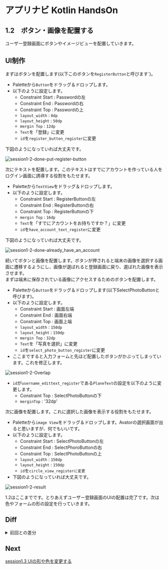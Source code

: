 # アプリナビ Kotlin HandsOn

## 1.2　ボタン・画像を配置する

ユーザー登録画面にボタンやイメージビューを配置していきます。

## UI制作

まずはボタンを配置します(以下このボタンを`RegisterButton`と呼びます`)。
- Paletteから`Button`をドラッグ＆ドロップします。
- 以下のように設定します。
  - Constraint Start : Passwordの左
  - Constraint End : Passwordの右
  - Constraint Top : Passwordの上
  - `layout_width` : `0dp`
  - `layout_height` : `50dp`
  - `mergin Top` : `12dp`
  - `Text`を「登録」に変更
  - `id`を`register_button_register`に変更

下図のようになっていれば大丈夫です。

![session1-2-done-put-register-button](https://user-images.githubusercontent.com/57338033/156706694-7c9829c6-2409-4758-b740-ddb86d141052.png)

次にテキストを配置します。このテキストはすでにアカウントを作っている人をログイン画面に誘導する役割をもたせます。
- Paletteから`TextView`をドラッグ＆ドロップします。
- 以下のように設定します。
  - Constraint Start : RegisterButtonの左
  - Constraint End : RegisterButtonの右
  - Constraint Top : RegisterButtonの下
  - `mergin Top` : `16dp`
  - `Text`を「すでにアカウントをお持ちですか？」に変更
  - `id`を`have_account_text_register`に変更

下図のようになっていれば大丈夫です。

![session1-2-done-already_have_an_account](https://user-images.githubusercontent.com/57338033/156707474-9d2ca47b-342d-4657-a700-cd6eb27bbc1e.png)

続いてボタンと画像を配置します。ボタンが押されると端末の画像を選択する画面に遷移するようにし、画像が選ばれると登録画面に戻り、選ばれた画像を表示させます。<br>
まずは端末に保存されている画像にアクセスするためのボタンを配置します。
- Paletteから`Button`をドラッグ＆ドロップします(以下SelectPhotoButtonと呼びます)。
- 以下のように設定します。
  - Constraint Start : 画面左端
  - Constraint End : 画面右端
  - Constraint Top : 画面上端
  - `layout_width` : `150dp`
  - `layout_height` : `150dp`
  - `mergin Top` : `32dp`
  - `Text`を「写真を選択」に変更
  - `id`を`select_photo_button_register`に変更
- ここまですると入力フォームと先ほど配置したボタンがかぶってしまっています。これを修正します。

![session1-2-Overlap](https://user-images.githubusercontent.com/57338033/156711816-e63dccad-754d-4614-9627-dd059cfe6816.png)

- `id`が`username_edittext_register`である`PlaneText`の設定を以下のように変更します。
  - Constraint Top : SelectPhotoButtonの下
  - `merginTop` : '32dp'

次に画像を配置します。これに選択した画像を表示する役割をもたせます。
- Paletteから`image View`をドラッグ＆ドロップします。Avatorの選択画面が出ると思いますが、何でもいいです。
- 以下のように設定します。
  - Constraint Start : SelectPhotoButtonの左
  - Constraint End : SelectPhoroButtonの右
  - Constraint Top : SelectPhotoButtonの上
  - `layout_width` : `150dp`
  - `layout_height` : `150dp`
  - `id`を`circle_view_registerに変更`
- 下図のようになっていれば大丈夫です。 

![session1-2-result](https://user-images.githubusercontent.com/57338033/156715315-7edaa0b2-2580-4527-918a-32a5f7babc3f.png)

1.2はここまでです。とりあえずユーザー登録画面のUIの配置は完了です。次は色やフォームの形の設定を行っていきます。

## Diff

<details>
  
<summary>前回との差分</summary>

- [diff](https://github.com/syota-kawaguchi/AppNavi_Kotlin_ChatApp_HandsOn/commit/cdfa306e3c6219f4b983fd9d7addf2d60a545926)
  
</details>

## Next

[session1.3 UIの形や色を変更する](https://github.com/syota-kawaguchi/AppNavi_Kotlin_ChatApp_HandsOn/tree/session1.3)
